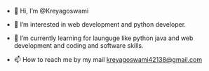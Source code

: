 - 👋 Hi, I’m @Kreyagoswami
- 👀 I’m interested in web development and python developer.
- 🌱 I’m currently learning for launguge like python java and web development and coding and software skills.


- 📫 How to reach me by my mail kreyagoswami42138@gmail.com

<!---
Kreyagoswami/Kreyagoswami is a ✨ special ✨ repository because its `README.md` (this file) appears on your GitHub profile.
You can click the Preview link to take a look at your changes.
--->
